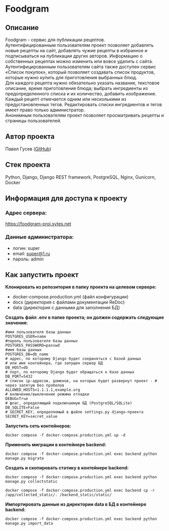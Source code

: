 # Foodgram

## Описание
Foodgram - сервис для публикации рецептов.  
Аутентифицированным пользователям проект позволяет добавлять новые рецепты на сайт, добавлять чужие рецепты в избранное и подписываться на публикации других авторов. Информацию о собственных рецептах можно изменить или вовсе удалить с сайта.  
Аутентифицированным пользователям сайта также доступен сервис «Список покупок», который позволяет создавать список продуктов, которые нужно купить для приготовления выбранных блюд.  
Для каждого рецепта нужно обязательно указать название, текстовое описание, время приготовления блюда; выбрать ингредиенты из предопределенного списка и их количество, добавить изображение. Каждый рецепт отмечается одним или несколькими из предустановленных тегов. Редактировать списки ингредиентов и тегов имеет право только администратор.  
Анонимным пользователям проект позволяет просматривать рецепты и страницы пользователей.


## Автор проекта

Павел Гусев ([GitHub](https://github.com/Pavel950/))

## Стек проекта
Python, Django, Django REST framework, PostgreSQL, Nginx, Gunicorn, Docker

## Информация для доступа к проекту
### Адрес сервера:  
https://foodgram-proj.sytes.net  
### Данные администратора:
- логин: super
- email: super@1.ru
- пароль: admin

## Как запустить проект

**Клонировать из репозитория в папку проекта на целевом сервере:**  
- docker-compose.production.yml (файл конфигурации)  
- docs (директория с файлами документации ReDoc)
- data (директория с данными для заполнения БД)


**Cоздать файл .env в папке проекта; он должен содержать следующие значения:**

```
#имя пользователя базы данных
POSTGRES_USER=name
#пароль пользователя базы данных
POSTGRES_PASSWORD=passwd
#имя базы данных
POSTGRES_DB=db_name
# адрес, по которому Django будет соединяться с базой данных
# или имя контейнера, где запущен сервер БД
DB_HOST=db
# порт, по которому Django будет обращаться к базе данных
DB_PORT=5432
# список ip-адресов, доменов, на которых будет развернут проект - # через запятую без пробелов
ALLOWED_HOSTS=1.1.1.1,example.org
# включение/выклечение режима отладки
DEBUG=True
# флаг, определяющий подключаемую БД (PostgreSQL/SQLite)
DB_SQLITE=False
# SECRET_KEY, определяемый в файле settings.py django-проекта
SECRET_KEY=secret_value
```

**Запустить сеть контейнеров:**
```
docker compose -f docker-compose.production.yml up -d
```

**Применить миграции в контейнере backend:**

```
docker compose -f docker-compose.production.yml exec backend python manage.py migrate
```

**Создать и скопировать статику в контейнере backend:**

```
docker compose -f docker-compose.production.yml exec backend python manage.py collectstatic

docker compose -f docker-compose.production.yml exec backend cp -r /app/collected_static/. /backend_static/static/
```

**Импортировать данные из директории data в БД в контейнере backend:**

```
docker compose -f docker-compose.production.yml exec backend python manage.py import_data
```
